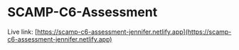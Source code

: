 # SCAMP-C6-Assessment

Live link: [https://scamp-c6-assessment-jennifer.netlify.app](https://scamp-c6-assessment-jennifer.netlify.app)
